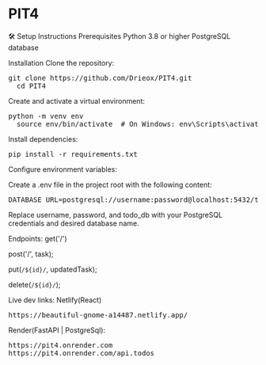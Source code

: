 # PIT4
🛠️ Setup Instructions
Prerequisites
  Python 3.8 or higher
  PostgreSQL database

Installation
Clone the repository:

  <pre>git clone https://github.com/Drieox/PIT4.git
  cd PIT4</pre>


Create and activate a virtual environment:

  <pre>python -m venv env
  source env/bin/activate  # On Windows: env\Scripts\activate</pre>

Install dependencies:
  <pre>pip install -r requirements.txt</pre>

Configure environment variables:

Create a .env file in the project root with the following content:
  <pre>DATABASE_URL=postgresql://username:password@localhost:5432/todo_db</pre>
Replace username, password, and todo_db with your PostgreSQL credentials and desired database name.

Endpoints:
get('/')

post('/', task);

put(`/${id}/`, updatedTask);

delete(`/${id}/`);

Live dev links:
Netlify(React)
<pre>https://beautiful-gnome-a14487.netlify.app/</pre>

Render(FastAPI | PostgreSql):
<pre>https://pit4.onrender.com
https://pit4.onrender.com/api.todos</pre>
